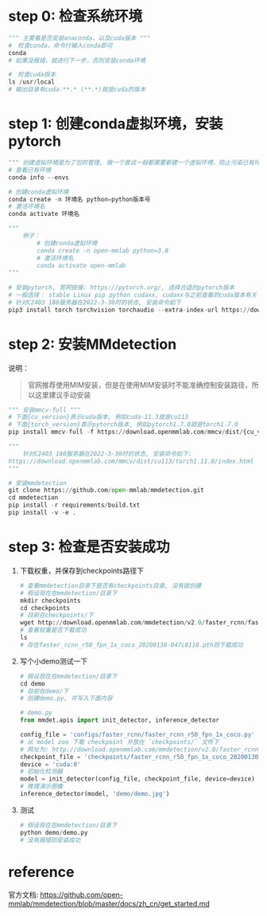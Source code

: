 # step 0: 检查系统环境

```python
""" 主要看是否安装anaconda、以及cuda版本 """
#　检查conda，命令行输入conda即可
conda 
# 如果没报错，就进行下一步，否则安装conda环境

#　检查cuda版本
ls /usr/local
# 输出目录有cuda-**.* (**.*)就是cuda的版本
```

# step 1: 创建conda虚拟环境，安装pytorch

```Python
""" 创建虚拟环境是为了包的管理, 做一个尝试一般都需要新建一个虚拟环境，防止污染已有环境"""
# 查看已有环境
conda info --envs

# 创建conda虚拟环境
conda create -n 环境名 python=python版本号
# 激活环境名
conda activate 环境名

"""
	例子：
		# 创建conda虚拟环境
        conda create -n open-mmlab python=3.8
        # 激活环境名
        conda activate open-mmlab
"""
 
# 安装pytorch, 官网链接: https://pytorch.org/, 选择合适的pytorch版本
# 一般选择： stable Linux pip python cudaxx, cudaxx与之前查看的cuda版本有关
# 针对C2403 180服务器在2022-3-30时的状态, 安装命令如下
pip3 install torch torchvision torchaudio --extra-index-url https://download.pytorch.org/whl/cu113

```

# step 2: 安装MMdetection

说明：

>官网推荐使用MIM安装，但是在使用MIM安装时不能准确控制安装路径，所以这里建议手动安装

```python 
""" 安装mmcv-full """
# 下面{cu_version}表示cuda版本, 例如cuda-11.3就是cu113
# 下面{torch_version}表示pytorch版本, 例如pytorch1.7.0就是torch1.7.0
pip install mmcv-full -f https://download.openmmlab.com/mmcv/dist/{cu_version}/{torch_version}/index.html

"""
	针对C2403 180服务器在2022-3-30时的状态, 安装命令如下:
https://download.openmmlab.com/mmcv/dist/cu113/torch1.11.0/index.html
"""

# 安装mmdetection
git clone https://github.com/open-mmlab/mmdetection.git
cd mmdetection
pip install -r requirements/build.txt
pip install -v -e . 

```



# step 3: 检查是否安装成功

1. 下载权重，并保存到checkpoints路径下

   ```python
   # 查看mmdetection目录下是否有checkpoints目录, 没有就创建
   # 假设现在在mmdetection/目录下
   mkdir checkpoints
   cd checkpoints
   # 目前在checkpoints/下
   wget http://download.openmmlab.com/mmdetection/v2.0/faster_rcnn/faster_rcnn_r50_fpn_1x_coco/faster_rcnn_r50_fpn_1x_coco_20200130-047c8118.pth
   # 查看权重是否下载成功
   ls
   # 存在faster_rcnn_r50_fpn_1x_coco_20200130-047c8118.pth则下载成功
   ```

   

2. 写个小demo测试一下

   ```Python
   # 假设现在在mmdetection/目录下
   cd demo
   # 目前在demo/下
   # 创建demo.py, 并写入下面内容
   ```

   ```python
   # demo.py
   from mmdet.apis import init_detector, inference_detector
   
   config_file = 'configs/faster_rcnn/faster_rcnn_r50_fpn_1x_coco.py'
   # 从 model zoo 下载 checkpoint 并放在 `checkpoints/` 文件下
   # 网址为: http://download.openmmlab.com/mmdetection/v2.0/faster_rcnn/faster_rcnn_r50_fpn_1x_coco/faster_rcnn_r50_fpn_1x_coco_20200130-047c8118.pth
   checkpoint_file = 'checkpoints/faster_rcnn_r50_fpn_1x_coco_20200130-047c8118.pth'
   device = 'cuda:0'
   # 初始化检测器
   model = init_detector(config_file, checkpoint_file, device=device)
   # 推理演示图像
   inference_detector(model, 'demo/demo.jpg')
   ```

   

3. 测试

   ```Python
   # 假设现在在mmdetection/目录下
   python demo/demo.py
   # 没有报错则安装成功
   ```

# reference

官方文档: https://github.com/open-mmlab/mmdetection/blob/master/docs/zh_cn/get_started.md

